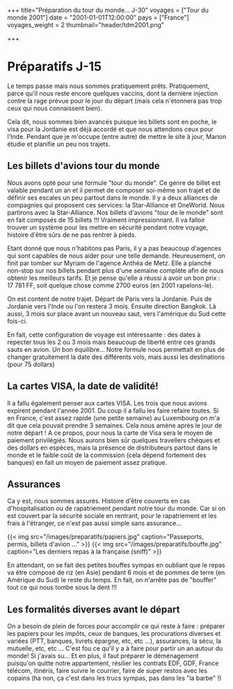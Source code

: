 ﻿+++
title="Préparation du tour du monde... J-30"
voyages = ["Tour du monde 2001"]
date = "2001-01-01T12:00:00"
pays = ["France"]
voyages_weight = 2
thumbnail="header/tdm2001.png"

+++

# Préparatifs J-15

Le temps passe mais nous sommes pratiquement prêts. Pratiquement, parce qu'il nous reste encore quelques vaccins, dont la dernière injection contre la rage prévue pour le jour du départ (mais cela n'étonnera pas trop ceux qui nous connaissent bien).

Cela dit, nous sommes bien avancés puisque les billets sont en poche, le visa pour la Jordanie est déjà accordé et que nous attendons ceux pour l'Inde. Pendant que je m'occupe (entre autre) de mettre le site à jour, Marion étudie et planifie un peu nos trajets.

## Les billets d'avions tour du monde

Nous avons opté pour une formule "tour du monde". Ce genre de billet est valable pendant un an et il permet de composer soi-même son trajet et de définir ses escales un peu partout dans le monde. Il y a deux alliances de compagnies qui proposent ces services: la Star-Alliance et OneWorld. Nous partirons avec la Star-Alliance. Nos billets d'avions "tour de le monde" sont en fait composés de 15 billets !!! Vraiment impressionnant. Il va falloir trouver un système pour les mettre en sécurité pendant notre voyage, histoire d'être sûrs de ne pas rentrer à pieds.

Etant donné que nous n'habitons pas Paris, il y a pas beaucoup d'agences qui sont capables de nous aider pour une telle demande. Heureusement, on finit par tomber sur Myriam de l'agence Anthéa de Metz. Elle a planché non-stop sur nos billets pendant plus d'une semaine complète afin de nous obtenir les meilleurs tarifs. Et je pense qu'elle a réussi à avoir un bon prix : 17 781 FF, soit quelque chose comme 2700 euros (en 2001 rapelons-le).

On est content de notre trajet. Départ de Paris vers la Jordanie. Puis de Jordanie vers l'Inde ou l'on restera 3 mois. Ensuite direction Bangkok. Là aussi, 3 mois sur place avant un nouveau saut, vers l'amérique du Sud cette fois-ci.

En fait, cette configuration de voyage est intéressante : des dates à repecter tous les 2 ou 3 mois mais beaucoup de liberté entre ces grands sauts en avion. Un bon équilibre... Notre formule nous permettait en plus de changer gratuitement la date des différents vols, mais aussi les destinations (pour 75 dollars)

## La cartes VISA, la date de validité!

Il a fallu également penser aux cartes VISA. Les trois que nous avions expirent pendant l'année 2001. Du coup il a fallu les faire refaire toutes. Si en France, c'est assez rapide (une petite semaine) au Luxembourg on m'a dit que cela pouvait prendre 3 semaines. Cela nous amène après le jour de notre départ ! A ce propos, pour nous la carte de Visa sera le moyen de paiement privilégiés. Nous aurons bien sûr quelques travellers chèques et des dollars en espèces, mais la présence de distributeurs partout dans le monde et le faible coût de la commission (cela dépend fortement des banques) en fait un moyen de paiement assez pratique.

## Assurances

Ca y est, nous sommes assurés. Histoire d'être couverts en cas d'hospitalisation ou de rapatriement pendant notre tour du monde. Car si on est couvert par la sécurité sociale en rentrant, pour le rapatriement et les frais à l'étranger, ce n'est pas aussi simple sans assurance...
	
<div id="TOTO">	
{{< img src="/images/preparatifs/papiers.jpg" caption="Passeports, permis, billets d'avion ..." >}}
{{< img src="/images/preparatifs/bouffe.jpg" caption="Les derniers repas à la française (sniff)" >}}
<div>  	

En attendant, on se fait des petites bouffes sympas en oubliant que le repas va être composé de riz (en Asie) pendant 6 mois et de pommes de terre (en Amérique du Sud) le reste du temps. En fait, on n'arrête pas de "bouffer" tout ce qui nous tombe sous la dent !!!

## Les formalités diverses avant le départ

On a besoin de plein de forces pour accomplir ce qui reste à faire : préparer les papiers pour les impôts, ceux de banques, les procurations diverses et variées (PTT, banques, livrets épargne, etc, etc ...), assurances, la sécu, la mutuelle, etc, etc ... C'est fou ce qu'il y a à faire pour partir un an autour du monde! Si j'avais su... Et en plus, il faut préparer le déménagement puisqu'on quitte notre appartement, résilier les contrats EDF, GDF, France télécom, itinéris, faire suivre le courrier, faire de super restos avec les copains (ha non, ça c'est dans les trucs sympas, pas dans les "la barbe" !)